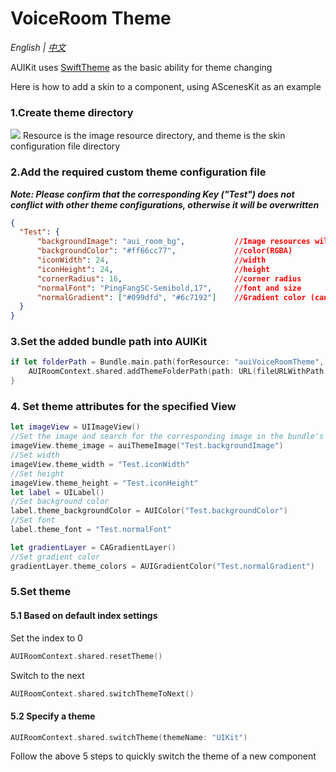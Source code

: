 # VoiceRoom Theme

*English | [中文](VoiceRoomTheme_zh.md)*

AUIKit uses [SwiftTheme](https://github.com/wxxsw/SwiftTheme) as the basic ability for theme changing

Here is how to add a skin to a component, using AScenesKit as an example

### 1.Create theme directory
![](https://fullapp.oss-cn-beijing.aliyuncs.com/pic/1686831479688.jpg)
Resource is the image resource directory, and theme is the skin configuration file directory

### 2.Add the required custom theme configuration file
**_Note: Please confirm that the corresponding Key ("Test") does not conflict with other theme configurations, otherwise it will be overwritten_**
```json
{
  "Test": {
      "backgroundImage": "aui_room_bg",           //Image resources will be searched in resource, currently only supported in the root directory of the resource directory
      "backgroundColor": "#ff66cc77",             //color(RGBA)
      "iconWidth": 24,                            //width
      "iconHeight": 24,                           //height
      "cornerRadius": 16,                         //corner radius
      "normalFont": "PingFangSC-Semibold,17",     //font and size  
      "normalGradient": ["#099dfd", "#6c7192"]    //Gradient color (can have multiple color values, gradient location needs to be modified in the code)
  }
}
```

### 3.Set the added bundle path into AUIKit
```swift
if let folderPath = Bundle.main.path(forResource: "auiVoiceRoomTheme", ofType: "bundle") {
    AUIRoomContext.shared.addThemeFolderPath(path: URL(fileURLWithPath: folderPath) )
}
```

### 4. Set theme attributes for the specified View
```swift
let imageView = UIImageView()
//Set the image and search for the corresponding image in the bundle's resource
imageView.theme_image = auiThemeImage("Test.backgroundImage")
//Set width
imageView.theme_width = "Test.iconWidth"
//Set height
imageView.theme_height = "Test.iconHeight"
let label = UILabel()
//Set background color
label.theme_backgroundColor = AUIColor("Test.backgroundColor")
//Set font
label.theme_font = "Test.normalFont"

let gradientLayer = CAGradientLayer()
//Set gradient color
gradientLayer.theme_colors = AUIGradientColor("Test.normalGradient")
```

### 5.Set theme
#### 5.1 Based on default index settings
Set the index to 0
```swift
AUIRoomContext.shared.resetTheme()
```
Switch to the next
```swift
AUIRoomContext.shared.switchThemeToNext()
```

#### 5.2 Specify a theme
```swift
AUIRoomContext.shared.switchTheme(themeName: "UIKit")
```

Follow the above 5 steps to quickly switch the theme of a new component